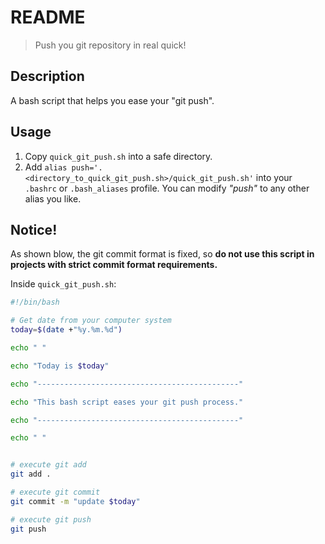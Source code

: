 # README

> Push you git repository in real quick!



## Description

A bash script that helps you ease your "git push". 



## Usage

1. Copy `quick_git_push.sh` into a safe directory.
2. Add `alias push='. <directory_to_quick_git_push.sh>/quick_git_push.sh'` into your `.bashrc` or `.bash_aliases` profile. You can modify *"push"* to any other alias you like.



## Notice!

As shown blow, the git commit format is fixed, so **do not use this script in projects with strict commit format requirements.**



Inside `quick_git_push.sh`:

```bash
#!/bin/bash

# Get date from your computer system
today=$(date +"%y.%m.%d")

echo " "

echo "Today is $today"

echo "---------------------------------------------"

echo "This bash script eases your git push process." 

echo "---------------------------------------------"

echo " "


# execute git add
git add .

# execute git commit
git commit -m "update $today"

# execute git push
git push
```

